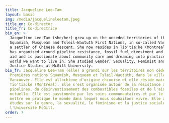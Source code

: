 ```yaml
---
title: Jacqueline Lee-Tam
layout: basic
img: /media/jacquelineleetam.jpeg
title_en: Co-director
title_fr: Co-directrice
bio_en: >
  Jacqueline Lee-Tam (she/her) grew up on the unceded territories of the
  Squamish, Musqueam and Tsleil-Waututh First Nations, in so-called Vancouver as
  a settler of Chinese descent. She now resides in Tio’tia:ke (Montreal). She
  has organized around pipeline resistance, fossil fuel divestment and mutual
  aid and is passionate about community care and dreaming into practice the
  world we want to live in. She studied Gender, Sexuality, Feminist and Social
  Justice Studies at McGill University.
bio_fr: Jacqueline Lee-Tam (elle) a grandi sur les territoires non cédés des
  Premières nations Squamish, Musqueam et Tsleil-Waututh, dans la ville dite de
  Vancouver. Elle est allochtone d'origine chinoise et elle réside maintenant à
  Tio'tia:ke (Montréal). Elle s'est organisée autour de la résistance aux
  pipelines, du désinvestissement des combustibles fossiles et de l'aide
  mutuelle. Elle est passionnée par les soins communautaires et par le rêve de
  mettre en pratique le monde dans lequel nous souhaitons vivre. Elle a fait des
  études sur le genre, la sexualité, le féminisme et la justice sociale à
  l'Université McGill.
order: 7
---
```

